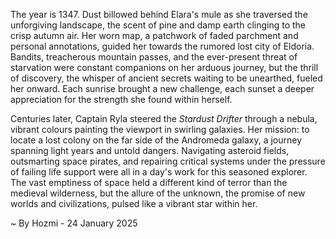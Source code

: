 
The year is 1347.  Dust billowed behind Elara's mule as she traversed the unforgiving landscape, the scent of pine and damp earth clinging to the crisp autumn air.  Her worn map, a patchwork of faded parchment and personal annotations, guided her towards the rumored lost city of Eldoria. Bandits, treacherous mountain passes, and the ever-present threat of starvation were constant companions on her arduous journey, but the thrill of discovery, the whisper of ancient secrets waiting to be unearthed, fueled her onward. Each sunrise brought a new challenge, each sunset a deeper appreciation for the strength she found within herself.


Centuries later, Captain Ryla steered the *Stardust Drifter* through a nebula, vibrant colours painting the viewport in swirling galaxies.  Her mission: to locate a lost colony on the far side of the Andromeda galaxy, a journey spanning light years and untold dangers. Navigating asteroid fields, outsmarting space pirates, and repairing critical systems under the pressure of failing life support were all in a day's work for this seasoned explorer.  The vast emptiness of space held a different kind of terror than the medieval wilderness, but the allure of the unknown, the promise of new worlds and civilizations, pulsed like a vibrant star within her.

~ By Hozmi - 24 January 2025
